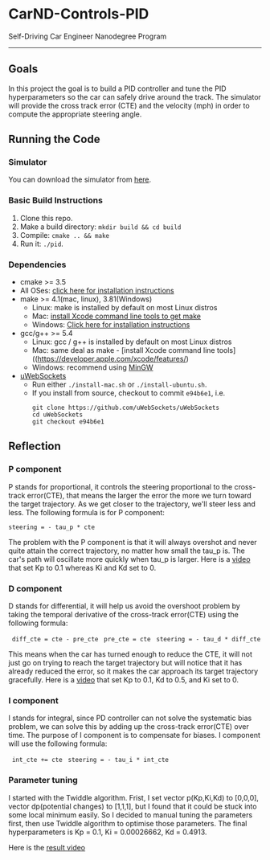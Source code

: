 # CarND-Controls-PID
Self-Driving Car Engineer Nanodegree Program

---

## Goals

In this project the goal is to build a PID controller and tune the PID hyperparameters so the car can safely drive around the track. The simulator will provide the cross track error (CTE) and the velocity (mph) in order to compute the appropriate steering angle.


## Running the Code

### Simulator
You can download the simulator from [here](https://github.com/udacity/self-driving-car-sim/releases).

### Basic Build Instructions

1. Clone this repo.
2. Make a build directory: `mkdir build && cd build`
3. Compile: `cmake .. && make`
4. Run it: `./pid`.

### Dependencies

* cmake >= 3.5
 * All OSes: [click here for installation instructions](https://cmake.org/install/)
* make >= 4.1(mac, linux), 3.81(Windows)
  * Linux: make is installed by default on most Linux distros
  * Mac: [install Xcode command line tools to get make](https://developer.apple.com/xcode/features/)
  * Windows: [Click here for installation instructions](http://gnuwin32.sourceforge.net/packages/make.htm)
* gcc/g++ >= 5.4
  * Linux: gcc / g++ is installed by default on most Linux distros
  * Mac: same deal as make - [install Xcode command line tools]((https://developer.apple.com/xcode/features/)
  * Windows: recommend using [MinGW](http://www.mingw.org/)
* [uWebSockets](https://github.com/uWebSockets/uWebSockets)
  * Run either `./install-mac.sh` or `./install-ubuntu.sh`.
  * If you install from source, checkout to commit `e94b6e1`, i.e.
    ```
    git clone https://github.com/uWebSockets/uWebSockets
    cd uWebSockets
    git checkout e94b6e1
    ```


## Reflection

### P component
P stands for proportional, it controls the steering proportional to the cross-track error(CTE), that means the larger the error the more we turn toward the target trajectory. As we get closer to the trajectory, we'll steer less and less. The following formula is for P component:

`steering = - tau_p * cte`

The problem with the P component is that it will always overshot and never quite attain the correct trajectory, no matter how small the tau_p is. The car's path will oscillate more quickly when tau_p is larger. Here is a [video](https://github.com/hankkkwu/SDCND-P8-PID_Control/blob/master/P_controll.flv) that set Kp to 0.1 whereas Ki and Kd set to 0.



### D component
D stands for differential, it will help us avoid the overshoot problem by taking the temporal derivative of the cross-track error(CTE) using the following formula:

` diff_cte = cte - pre_cte`
` pre_cte = cte`
` steering = - tau_d * diff_cte`

This means when the car has turned enough to reduce the CTE, it will not just go on trying to reach the target trajectory but will notice that it has already reduced the error, so it makes the car approach its target trajectory gracefully. Here is a [video](https://youtu.be/WFUQ1wf9by4) that set Kp to 0.1, Kd to 0.5, and Ki set to 0.



### I component
I stands for integral, since PD controller can not solve the systematic bias problem, we can solve this by adding up the cross-track error(CTE) over time. The purpose of I component is to compensate for biases. I component will use the following formula:

` int_cte += cte`
` steering = - tau_i * int_cte`


### Parameter tuning
I started with the Twiddle algorithm. Frist, I set vector p(Kp,Ki,Kd) to [0,0,0], vector dp(potential changes) to [1,1,1], but I found that it could be stuck into some local minimum easily. So I decided to manual tuning the parameters first, then use Twiddle algorithm to optimise those parameters. The final hyperparameters is Kp = 0.1, Ki = 0.00026662, Kd = 0.4913.

Here is the [result video](https://www.youtube.com/watch?v=-4LlWDg9qAo&feature=youtu.be)
